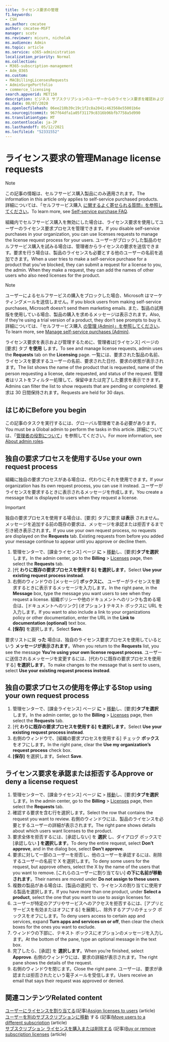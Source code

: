 ```yaml
---
title: ライセンス要求の管理
f1.keywords:
- CSH
ms.author: cmcatee
author: cmcatee-MSFT
manager: scotv
ms.reviewer: micurn, nicholak
ms.audience: Admin
ms.topic: article
ms.service: o365-administration
localization_priority: Normal
ms.collection:
- M365-subscription-management
- Adm_O365
ms.custom:
- MACBillingLicensesRequests
- AdminSurgePortfolio
- commerce_licensing
search.appverid: MET150
description: ビジネス サブスクリプションのユーザーからのライセンス要求を確認および承認またはMicrosoft 365する方法について学習します。
ms.date: 08/07/2020
ms.openlocfilehash: 06ee210b39c19c1f2c8a2041c463568e55001b6e
ms.sourcegitcommit: 967f64dfa1a05f31179c8316b96bfb7758a5d990
ms.translationtype: MT
ms.contentlocale: ja-JP
ms.lasthandoff: 05/12/2021
ms.locfileid: "52331552"
---
```

# <a name="manage-license-requests"></a><span data-ttu-id="75974-103">ライセンス要求の管理</span><span class="sxs-lookup"><span data-stu-id="75974-103">Manage license requests</span></span>

> [!NOTE]
> <span data-ttu-id="75974-104">この記事の情報は、セルフサービス購入製品にのみ適用されます。</span><span class="sxs-lookup"><span data-stu-id="75974-104">The information in this article only applies to self-service purchased products.</span></span> <span data-ttu-id="75974-105">詳細については、「セルフサービス購入 [に関するよく寄せられる質問」を参照してください](../subscriptions/self-service-purchase-faq.md)。</span><span class="sxs-lookup"><span data-stu-id="75974-105">To learn more, see [Self-service purchase FAQ](../subscriptions/self-service-purchase-faq.md).</span></span>

<span data-ttu-id="75974-106">組織内でセルフサービス購入を無効にした場合は、ライセンス要求を使用してユーザーのライセンス要求プロセスを管理できます。</span><span class="sxs-lookup"><span data-stu-id="75974-106">If you disable self-service purchases in your organization, you can use licenses requests to manage the license request process for your users.</span></span> <span data-ttu-id="75974-107">ユーザーがブロックした製品のセルフサービス購入を試みる場合は、管理者からライセンスの要求を送信できます。要求を行う場合は、製品のライセンスも必要とする他のユーザーの名前を追加できます。</span><span class="sxs-lookup"><span data-stu-id="75974-107">When a user tries to make a self-service purchase for a product that you’ve blocked, they can submit a request for a license to you, the admin. When they make a request, they can add the names of other users who also need licenses for the product.</span></span>

> [!NOTE]
> <span data-ttu-id="75974-108">ユーザーによるセルフサービスの購入をブロックした場合、Microsoft はマーケティングメールを送信しません。</span><span class="sxs-lookup"><span data-stu-id="75974-108">If you block users from making self-service purchases, Microsoft doesn’t send them marketing emails.</span></span> <span data-ttu-id="75974-109">また、製品の試用版を使用している場合、製品の購入を求めるメッセージは表示されます。</span><span class="sxs-lookup"><span data-stu-id="75974-109">Also, if they’re using a trial version of a product, they don’t see prompts to buy it.</span></span> <span data-ttu-id="75974-110">詳細については、「セルフサービス購入 [の管理 (Admin)」を参照してください](../subscriptions/manage-self-service-purchases-admins.md)。</span><span class="sxs-lookup"><span data-stu-id="75974-110">To learn more, see [Manage self-service purchases (Admin)](../subscriptions/manage-self-service-purchases-admins.md).</span></span>

<span data-ttu-id="75974-111">ライセンス要求を表示および管理するために、管理者は[ライセンス] ページの [要求] タブ **を使用** します。</span><span class="sxs-lookup"><span data-stu-id="75974-111">To see and manage license requests, admin uses the **Requests** tab on the **Licensing** page.</span></span> <span data-ttu-id="75974-112">一覧には、要求された製品の名前、ライセンスを要求するユーザーの名前、要求された日付、要求の状態が表示されます。</span><span class="sxs-lookup"><span data-stu-id="75974-112">The list shows the name of the product that is requested, name of the person requesting a license, date requested, and status of the request.</span></span> <span data-ttu-id="75974-113">管理者はリストをフィルター処理して、保留中または完了した要求を表示できます。</span><span class="sxs-lookup"><span data-stu-id="75974-113">Admins can filter the list to show requests that are pending or completed.</span></span> <span data-ttu-id="75974-114">要求は 30 日間保持されます。</span><span class="sxs-lookup"><span data-stu-id="75974-114">Requests are held for 30 days.</span></span>

## <a name="before-you-begin"></a><span data-ttu-id="75974-115">はじめに</span><span class="sxs-lookup"><span data-stu-id="75974-115">Before you begin</span></span>

<span data-ttu-id="75974-116">この記事のタスクを実行するには、グローバル管理者である必要があります。</span><span class="sxs-lookup"><span data-stu-id="75974-116">You must be a Global admin to perform the tasks in this article.</span></span> <span data-ttu-id="75974-117">詳細については、「[管理者の役割について](../../admin/add-users/about-admin-roles.md)」を参照してください。</span><span class="sxs-lookup"><span data-stu-id="75974-117">For more information, see [About admin roles](../../admin/add-users/about-admin-roles.md).</span></span>

## <a name="use-your-own-request-process"></a><span data-ttu-id="75974-118">独自の要求プロセスを使用する</span><span class="sxs-lookup"><span data-stu-id="75974-118">Use your own request process</span></span>

<span data-ttu-id="75974-119">組織に独自の要求プロセスがある場合は、代わりにそれを使用できます。</span><span class="sxs-lookup"><span data-stu-id="75974-119">If your organization has its own request process, you can use it instead.</span></span> <span data-ttu-id="75974-120">ユーザーがライセンスを要求するときに表示されるメッセージを作成します。</span><span class="sxs-lookup"><span data-stu-id="75974-120">You create a message that is displayed to users when they request a license.</span></span>

> [!IMPORTANT]
> <span data-ttu-id="75974-121">独自の要求プロセスを使用する場合は、[要求] タブに要求 **は表示** されません。メッセージを追加する前の既存の要求は、メッセージを承認または拒否するまで引き続き表示されます。</span><span class="sxs-lookup"><span data-stu-id="75974-121">If you use your own request process, no requests are displayed on the **Requests** tab. Existing requests from before you added your message continue to appear until you approve or decline them.</span></span>

1. <span data-ttu-id="75974-122">管理センターで、[課金ライセンス] ページ **に**  >  <a href="https://go.microsoft.com/fwlink/p/?linkid=842264" target="_blank">移動</a>し、[要求]**タブを選択** します。</span><span class="sxs-lookup"><span data-stu-id="75974-122">In the admin center, go to the **Billing** > <a href="https://go.microsoft.com/fwlink/p/?linkid=842264" target="_blank">Licenses</a> page, then select the **Requests** tab.</span></span>
2. <span data-ttu-id="75974-123">[代 **わりに既存の要求プロセスを使用する] を選択します**。</span><span class="sxs-lookup"><span data-stu-id="75974-123">Select **Use your existing request process instead**.</span></span>
3. <span data-ttu-id="75974-124">右側のウィンドウの [メッセージ] **ボックスに、** ユーザーがライセンスを要求するときに表示するメッセージを入力します。</span><span class="sxs-lookup"><span data-stu-id="75974-124">In the right pane, in the **Message** box, type the message you want users to see when they request a license.</span></span> <span data-ttu-id="75974-125">組織ポリシーや他のドキュメントへのリンクも含める場合は、[ドキュメントへのリンク] (オプション **)** テキスト ボックスに URL を入力します。</span><span class="sxs-lookup"><span data-stu-id="75974-125">If you want to also include a link to your organizations policy or other documentation, enter the URL in the **Link to documentation (optional)** text box.</span></span>
4. <span data-ttu-id="75974-126">**[保存]** を選択します。</span><span class="sxs-lookup"><span data-stu-id="75974-126">Select **Save**.</span></span>

<span data-ttu-id="75974-127">要求リストに戻 **った** 場合は、独自のライセンス要求プロセスを使用しているという **メッセージが表示されます**。</span><span class="sxs-lookup"><span data-stu-id="75974-127">When you return to the **Requests** list, you see the message **You’re using your own license request process**.</span></span> <span data-ttu-id="75974-128">ユーザーに送信されるメッセージを変更するには、[代わりに既存の要求プロセスを使用する] **を選択します**。</span><span class="sxs-lookup"><span data-stu-id="75974-128">To make changes to the message that is sent to users, select **Use your existing request process instead**.</span></span>

## <a name="stop-using-your-own-request-process"></a><span data-ttu-id="75974-129">独自の要求プロセスの使用を停止する</span><span class="sxs-lookup"><span data-stu-id="75974-129">Stop using your own request process</span></span>

1. <span data-ttu-id="75974-130">管理センターで、[課金ライセンス] ページ **に**  >  <a href="https://go.microsoft.com/fwlink/p/?linkid=842264" target="_blank">移動</a>し、[要求]**タブを選択** します。</span><span class="sxs-lookup"><span data-stu-id="75974-130">In the admin center, go to the **Billing** > <a href="https://go.microsoft.com/fwlink/p/?linkid=842264" target="_blank">Licenses</a> page, then select the **Requests** tab.</span></span>
2. <span data-ttu-id="75974-131">[代 **わりに既存の要求プロセスを使用する] を選択します**。</span><span class="sxs-lookup"><span data-stu-id="75974-131">Select **Use your existing request process instead**.</span></span>
3. <span data-ttu-id="75974-132">右側のウィンドウで、[組織の要求プロセスを使用する] チェック **ボックス** をオフにします。</span><span class="sxs-lookup"><span data-stu-id="75974-132">In the right pane, clear the **Use my organization’s request process** check box.</span></span>
4. <span data-ttu-id="75974-133">**[保存]** を選択します。</span><span class="sxs-lookup"><span data-stu-id="75974-133">Select **Save**.</span></span>

## <a name="approve-or-deny-a-license-request"></a><span data-ttu-id="75974-134">ライセンス要求を承認または拒否する</span><span class="sxs-lookup"><span data-stu-id="75974-134">Approve or deny a license request</span></span>

1. <span data-ttu-id="75974-135">管理センターで、[課金ライセンス] ページ **に**  >  <a href="https://go.microsoft.com/fwlink/p/?linkid=842264" target="_blank">移動</a>し、[要求]**タブを選択** します。</span><span class="sxs-lookup"><span data-stu-id="75974-135">In the admin center, go to the **Billing** > <a href="https://go.microsoft.com/fwlink/p/?linkid=842264" target="_blank">Licenses</a> page, then select the **Requests** tab.</span></span>
2. <span data-ttu-id="75974-136">確認する要求を含む行を選択します。</span><span class="sxs-lookup"><span data-stu-id="75974-136">Select the row that contains the request you want to review.</span></span> <span data-ttu-id="75974-137">右側のウィンドウには、製品のライセンスを必要とするユーザーの詳細が表示されます。</span><span class="sxs-lookup"><span data-stu-id="75974-137">The right pane shows details about which users want licenses to the product.</span></span>
3. <span data-ttu-id="75974-138">要求全体を拒否するには、[承認しない] を **選択** し、ダイアログ ボックスで [承認しない **] を選択します**。</span><span class="sxs-lookup"><span data-stu-id="75974-138">To deny the entire request, select **Don’t approve**, and in the dialog box, select **Don’t approve**.</span></span>
4. <span data-ttu-id="75974-139">要求に対して一部のユーザーを拒否し、他のユーザーを承認するには、削除するユーザーの名前で X を選択します。</span><span class="sxs-lookup"><span data-stu-id="75974-139">To deny some users for the request, but approve others, select the X by the name of the users that you want to remove.</span></span> <span data-ttu-id="75974-140">[これらのユーザーに割り当てない] **の下に名前が移動されます**。</span><span class="sxs-lookup"><span data-stu-id="75974-140">Their names are moved under **Do not assign to these users**.</span></span>
5. <span data-ttu-id="75974-141">複数の製品がある場合は、[製品の選択] で、ライセンスの割り当てに使用する製品を選択します。</span><span class="sxs-lookup"><span data-stu-id="75974-141">If you have more than one product, under **Select a product**, select the one that you want to use to assign licenses for.</span></span>
6. <span data-ttu-id="75974-142">ユーザーが特定のアプリやサービスへのアクセスを拒否するには、[アプリとサービスを有効またはオフにする] を展開し、除外するアプリのチェック ボックスをオフにします。</span><span class="sxs-lookup"><span data-stu-id="75974-142">To deny users access to certain app and services, expand **Turn apps and services on or off**, then clear the check boxes for the ones you want to exclude.</span></span>
7. <span data-ttu-id="75974-143">ウィンドウの下部に、テキスト ボックスにオプションのメッセージを入力します。</span><span class="sxs-lookup"><span data-stu-id="75974-143">At the bottom of the pane, type an optional message in the text box.</span></span>
8. <span data-ttu-id="75974-144">完了したら、[承認] を **選択します**。</span><span class="sxs-lookup"><span data-stu-id="75974-144">When you’re finished, select **Approve**.</span></span> <span data-ttu-id="75974-145">右側のウィンドウには、要求の詳細が表示されます。</span><span class="sxs-lookup"><span data-stu-id="75974-145">The right pane shows the details of the request.</span></span>
9. <span data-ttu-id="75974-146">右側のウィンドウを閉じます。</span><span class="sxs-lookup"><span data-stu-id="75974-146">Close the right pane.</span></span>
    <span data-ttu-id="75974-147">ユーザーは、要求が承認または拒否されたという電子メールを受信します。</span><span class="sxs-lookup"><span data-stu-id="75974-147">Users receive an email that says their request was approved or denied.</span></span>

## <a name="related-content"></a><span data-ttu-id="75974-148">関連コンテンツ</span><span class="sxs-lookup"><span data-stu-id="75974-148">Related content</span></span>

<span data-ttu-id="75974-149">[ユーザーにライセンスを割り当てる](../../admin/manage/assign-licenses-to-users.md)(記事)</span><span class="sxs-lookup"><span data-stu-id="75974-149">[Assign licenses to users](../../admin/manage/assign-licenses-to-users.md) (article)</span></span>\
<span data-ttu-id="75974-150">[ユーザーを別のサブスクリプションに移動](../subscriptions/move-users-different-subscription.md) する (記事)</span><span class="sxs-lookup"><span data-stu-id="75974-150">[Move users to a different subscription](../subscriptions/move-users-different-subscription.md) (article)</span></span>\
<span data-ttu-id="75974-151">[サブスクリプション ライセンスを購入または削除する](buy-licenses.md) (記事)</span><span class="sxs-lookup"><span data-stu-id="75974-151">[Buy or remove subscription licenses](buy-licenses.md) (article)</span></span>
